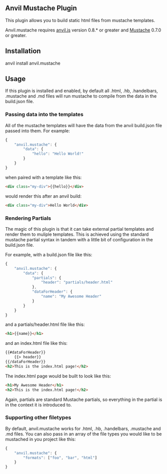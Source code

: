 ## Anvil Mustache Plugin

This plugin allows you to build static html files from mustache templates.

Anvil.mustache requires [anvil.js](https://github.com/appendto/anvil.js) version 0.8.* or greater and [Mustache](https://github.com/janl/mustache.js) 0.7.0 or greater.

## Installation

anvil install anvil.mustache

## Usage

If this plugin is installed and enabled, by default all .html, .hb, .handelbars, .mustache and .md files will run mustache to compile from the  data in the build.json file.

### Passing data into the templates

All of the mustache templates will have the data from the anvil build.json file passed into them.  For example:

```javascript
{
	"anvil.mustache": {
		"data": {
			"hello": "Hello World!"
		}
	}
}
```

when paired with a template like this:

```html
<div class="my-div">{{hello}}</div>
```

would render this after an anvil build:

```html
<div class="my-div">Hello World</div>
```

### Rendering Partials

The magic of this plugin is that it can take external partial templates and render them to muliple templates. This is achieved using the standard mustache partial syntax in tandem with a little bit of configuration in the build.json file.

For example, with a build.json file like this:

```javascript
{
	"anvil.mustache": {
		"data": {
			"partials": {
				"header": "partials/header.html"
			},
			"dataForHeader": {
				"name": "My Awesome Header"
			}
		}
	}
}
```

and a partials/header.html file like this:

```html
<h1>{{name}}</h1>
```

and an index.html file like this:

```html
{{#dataForHeader}}
	{{> header}}
{{/dataForHeader}}
<h2>This is the index.html page!</h2>
```

The index.html page would be built to look like this:

```html
<h1>My Awesome Header</h1>
<h2>This is the index.html page!</h2>
```

Again, partials are standard Mustache partials, so everything in the partial is in the context it is introduced to.

### Supporting other filetypes

By default, anvil.mustache works for .html, .hb, .handelbars, .mustache and .md files.  You can also pass in an array of the file types you would like to be mustached in you project like this:

```javascript
{
	"anvil.mustache": {
		"formats": ["foo", "bar", "html"]
	}
}
```